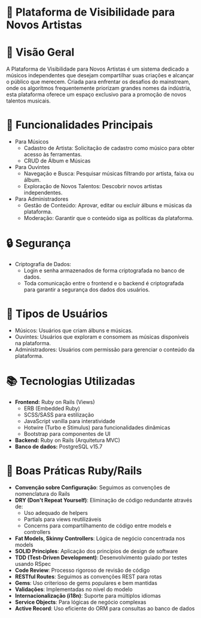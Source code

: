 # 🎵 Plataforma de Visibilidade para Novos Artistas

# 📖 Visão Geral
A Plataforma de Visibilidade para Novos Artistas é um sistema dedicado a músicos independentes que desejam compartilhar suas criações e alcançar o público que merecem. Criada para enfrentar os desafios do mainstream, onde os algoritmos frequentemente priorizam grandes nomes da indústria, esta plataforma oferece um espaço exclusivo para a promoção de novos talentos musicais.

# 🚀 Funcionalidades Principais
- Para Músicos
  - Cadastro de Artista: Solicitação de cadastro como músico para obter acesso às ferramentas.
  - CRUD de Álbum e Músicas
- Para Ouvintes
  - Navegação e Busca: Pesquisar músicas filtrando por artista, faixa ou álbum.
  - Exploração de Novos Talentos: Descobrir novos artistas independentes.
- Para Administradores
  - Gestão de Conteúdo: Aprovar, editar ou excluir álbuns e músicas da plataforma.
  - Moderação: Garantir que o conteúdo siga as políticas da plataforma.

# 🔒 Segurança
- Criptografia de Dados:
  - Login e senha armazenados de forma criptografada no banco de dados.
  - Toda comunicação entre o frontend e o backend é criptografada para garantir a segurança dos dados dos usuários.

# 👥 Tipos de Usuários
- Músicos: Usuários que criam álbuns e músicas.
- Ouvintes: Usuários que exploram e consomem as músicas disponíveis na plataforma.
- Administradores: Usuários com permissão para gerenciar o conteúdo da plataforma.

# 📚 Tecnologias Utilizadas
- **Frontend:** Ruby on Rails (Views)
  - ERB (Embedded Ruby)
  - SCSS/SASS para estilização
  - JavaScript vanilla para interatividade
  - Hotwire (Turbo e Stimulus) para funcionalidades dinâmicas
  - Bootstrap para componentes de UI
- **Backend:** Ruby on Rails (Arquitetura MVC)
- **Banco de dados:** PostgreSQL v15.7

# 💎 Boas Práticas Ruby/Rails
- **Convenção sobre Configuração**: Seguimos as convenções de nomenclatura do Rails
- **DRY (Don't Repeat Yourself)**: Eliminação de código redundante através de:
  - Uso adequado de helpers
  - Partials para views reutilizáveis
  - Concerns para compartilhamento de código entre models e controllers
- **Fat Models, Skinny Controllers**: Lógica de negócio concentrada nos models
- **SOLID Principles**: Aplicação dos princípios de design de software
- **TDD (Test-Driven Development)**: Desenvolvimento guiado por testes usando RSpec
- **Code Review**: Processo rigoroso de revisão de código
- **RESTful Routes**: Seguimos as convenções REST para rotas
- **Gems**: Uso criterioso de gems populares e bem mantidas
- **Validações**: Implementadas no nível do modelo
- **Internacionalização (i18n)**: Suporte para múltiplos idiomas
- **Service Objects**: Para lógicas de negócio complexas
- **Active Record**: Uso eficiente do ORM para consultas ao banco de dados

